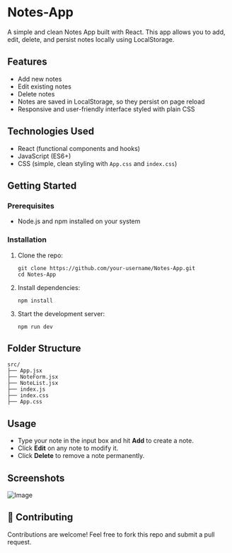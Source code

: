 # Notes-App
A simple and clean Notes App built with React. This app allows you to add, edit, delete, and persist notes locally using LocalStorage.

## Features

- Add new notes
- Edit existing notes
- Delete notes
- Notes are saved in LocalStorage, so they persist on page reload
- Responsive and user-friendly interface styled with plain CSS

## Technologies Used

- React (functional components and hooks)
- JavaScript (ES6+)
- CSS (simple, clean styling with `App.css` and `index.css`)

## Getting Started

### Prerequisites

- Node.js and npm installed on your system

### Installation

1. Clone the repo:

       git clone https://github.com/your-username/Notes-App.git
       cd Notes-App

2. Install dependencies:

       npm install

3. Start the development server:

       npm run dev

## Folder Structure

    src/
    ├── App.jsx
    ├── NoteForm.jsx
    ├── NoteList.jsx
    ├── index.js
    ├── index.css
    ├── App.css


## Usage

  - Type your note in the input box and hit **Add** to create a note.
  - Click **Edit** on any note to modify it.
  - Click **Delete** to remove a note permanently.

## Screenshots

![Image](https://github.com/user-attachments/assets/7ae72eba-18f0-4e9f-8352-9a65ec57a3b1)


## 🤝 Contributing

Contributions are welcome! Feel free to fork this repo and submit a pull request.


